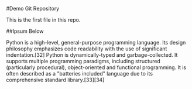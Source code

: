 #Demo Git Repository

This is the first file in this repo.

##Ipsum Below

Python is a high-level, general-purpose programming language. 
Its design philosophy emphasizes code readability with the use of significant indentation.[32]
Python is dynamically-typed and garbage-collected. It supports multiple programming paradigms, 
including structured (particularly procedural), object-oriented and functional programming. 
It is often described as a "batteries included" language due to its comprehensive standard library.[33][34]